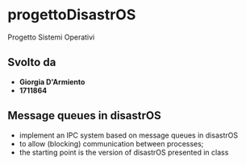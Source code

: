 # progettoDisastrOS

Progetto Sistemi Operativi

## Svolto da
- **Giorgia D'Armiento**
- **1711864**

## Message queues in disastrOS 
- implement an IPC system based on message queues in disastrOS
- to allow (blocking) communication between processes;
- the starting point is the version of disastrOS presented in class 
